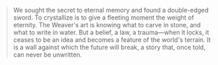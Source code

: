 > We sought the secret to eternal memory and found a double-edged sword. To crystallize is to give a fleeting moment the weight of eternity. The Weaver's art is knowing what to carve in stone, and what to write in water. But a belief, a law, a trauma—when it locks, it ceases to be an idea and becomes a feature of the world's terrain. It is a wall against which the future will break, a story that, once told, can never be unwritten.